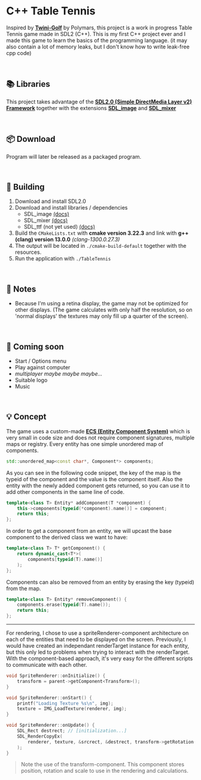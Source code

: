 # C++ Table Tennis
Inspired by [**Twini-Golf**](https://polymars.itch.io/twini-golf) by Polymars, this project is a work in progress Table Tennis game made in SDL2 (C++).
This is my first C++ project ever and I made this game to learn the basics of the programming language. (it may also contain a lot of memory leaks, but I don't know how to write leak-free cpp code)

<br>

## 📚 Libraries
This project takes advantage of the [**SDL2.0 (Simple DirectMedia Layer v2) Framework**](https://www.libsdl.org/) together with the extensions [**SDL_image**](http://wiki.libsdl.org/Libraries#sdl_image) and [**SDL_mixer**](http://wiki.libsdl.org/Libraries#sdl_mixer)

<br>

## 📦 Download
Program will later be released as a packaged program.

<br>

## 🔨 Building
1. Download and install SDL2.0
2. Download and install libraries / dependencies
   * SDL_image [(docs)](https://www.libsdl.org/projects/SDL_image/docs/index.html)
   * SDL_mixer [(docs)](https://www.libsdl.org/projects/SDL_mixer/docs/index.html)
   * SDL_ttf (not yet used) [(docs)](https://www.libsdl.org/projects/docs/SDL_ttf/)
3. Build the `CMakeLists.txt` with **cmake version 3.22.3** and link with **g++ (clang) version 13.0.0** *(clang-1300.0.27.3)*
4. The output will be located in `./cmake-build-default` together with the resources.
5. Run the application with `./TableTennis`

<br>

## 📝 Notes
* Because I'm using a retina display, the game may not be optimized for other displays. (The game calculates with only half the resolution, so on 'normal displays' the textures may only fill up a quarter of the screen).

<br>

## 🎯 Coming soon
* Start / Options menu
* Play against computer
* *multiplayer maybe maybe maybe...*
* Suitable logo
* Music

<br>

## 💡 Concept
The game uses a custom-made [**ECS (Entity Component System)**](https://en.wikipedia.org/wiki/Entity_component_system) which is very small in code size and does not require component signatures, multiple maps or registry. Every entity has one simple unordered map of components.

```cpp
std::unordered_map<const char*, Component*> components;
```

As you can see in the following code snippet, the key of the map is the typeid of the component and the value is the component itself. Also the entity with the newly added component gets returned, so you can use it to add other components in the same line of code.

```cpp
template<class T> Entity* addComponent(T *component) {
    this->components[typeid(*component).name()] = component;
    return this;
};
```

In order to get a component from an entity, we will upcast the base component to the derived class we want to have:

```cpp
template<class T> T* getComponent() {
    return dynamic_cast<T*>(
        components[typeid(T).name()]
    );
};
```

Components can also be removed from an entity by erasing the key (typeid) from the map.

```cpp
template<class T> Entity* removeComponent() {
    components.erase(typeid(T).name());
    return this;
};
```

<hr>

For rendering, I chose to use a spriteRenderer-component architecture on each of the entities that need to be displayed on the screen. Previously, I would have created an independant renderTarget instance for each entity, but this only led to problems when trying to interact with the renderTarget. With the component-based approach, it's very easy for the different scripts to communicate with each other.

```cpp
void SpriteRenderer::onInitialize() {
    transform = parent->getComponent<Transform>();
}

void SpriteRenderer::onStart() {
    printf("Loading Texture %s\n", img);
    texture = IMG_LoadTexture(renderer, img);
}

void SpriteRenderer::onUpdate() {
    SDL_Rect destrect; // [initialization...]
    SDL_RenderCopyEx(
        renderer, texture, &srcrect, &destrect, transform->getRotation(), transform->getAnchor(), SDL_FLIP_NONE
    );
}
```

> Note the use of the transform-component. This component stores position, rotation and scale to use in the rendering and calculations.
